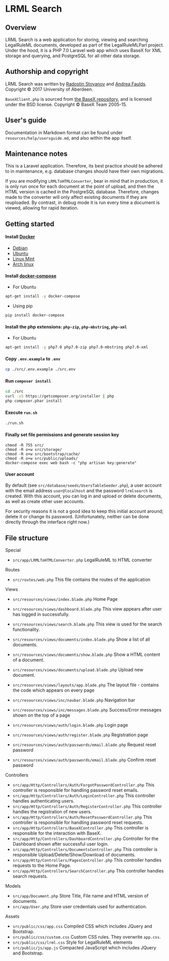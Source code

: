 # LRML Search

## Overview

LRML Search is a web application for storing, viewing and searching LegalRuleML documents, developed as part of the LegalRuleMLParl project. Under the hood, it is a PHP 7.0 Laravel web app which uses BaseX for XML storage and querying, and PostgreSQL for all other data storage.

## Authorship and copyright

LRML Search was written by [Radostin Stoyanov](https://github.com/rst0git) and [Andrea Faulds](https://github.com/hikari-no-yume). Copyright © 2017 University of Aberdeen.

`BaseXClient.php` is sourced from [the BaseX repository](https://github.com/BaseXdb/basex/blob/master/basex-api/src/main/php/BaseXClient.php), and is licensed under the BSD license. Copyright © BaseX Team 2005-15.

## User's guide

Documentation in Markdown format can be found under `resources/help/usersguide.md`, and also within the app itself.

## Maintenance notes

This is a Laravel application. Therefore, its best practice should be adhered to in maintenance, e.g. database changes should have their own migrations.

If you are modifying `LRMLToHTMLConverter`, bear in mind that in production, it is only run once for each document at the point of upload, and then the HTML version is cached in the PostgreSQL database. Therefore, changes made to the converter will only affect existing documents if they are reuploaded. By contrast, in debug mode it is run every time a document is viewed, allowing for rapid iteration.

## Getting started
#### Install [Docker](https://docs.docker.com/engine/installation/)
- [Debian](https://docs.docker.com/v1.12/engine/installation/linux/debian/)
- [Ubuntu](https://www.digitalocean.com/community/tutorials/how-to-install-and-use-docker-on-ubuntu-16-04#step-1-—-installing-docker)
- [Linux Mint](http://linuxbsdos.com/2016/12/13/how-to-install-docker-and-run-docker-containers-on-linux-mint-1818-1/)
- [Arch linux](https://wiki.archlinux.org/index.php/Docker#Installation)

#### Install [docker-compose](https://docs.docker.com/compose/install/)
- For Ubuntu
```sh
apt-get install -y docker-compose
```

- Using pip
```sh
pip install docker-compose
```
#### Install the php extensions: `php-zip`, `php-mbstring`, `php-xml`
- For Ubuntu
```sh
apt-get install -y php7.0 php7.0-zip php7.0-mbstring php7.0-xml
```

#### Copy `.env.example` to `.env`
```sh
cp ./src/.env.example ./src.env
```

#### Run `composer install`
```sh
cd ./src
curl -sS https://getcomposer.org/installer | php
php composer.phar install
```

#### Execute `run.sh`
```sh
./run.sh
```

#### Finally set file permissions and generate session key
```
chmod -R 755 src/
chmod -R o+w src/storage/
chmod -R o+w src/bootstrap/cache/
chmod -R o+w src/public/uploads/
docker-compose exec web bash -c "php artisan key:generate"
```

#### User account

By default (see `src/database/seeds/UsersTableSeeder.php`), a user account with the email address `user@localhost` and the password `lrmlsearch` is created. With this account, you can log in and upload or delete documents, as well as create other user accounts.

For security reasons it is not a good idea to keep this initial account around; delete it or change its password. (Unfortunately, neither can be done directly through the interface right now.)

## File structure

Special
- `src/app/LRMLToHTMLConverter.php` LegalRuleML to HTML converter

Routes
- `src/routes/web.php` This file contains the routes of the application

Views
- `src/resources/views/index.blade.php` Home Page
- `src/resources/views/dashboard.blade.php` This view appears after user has logged in successfully.
- `src/resources/views/search.blade.php` This view is used for the search functionality.

- `src/resources/views/documents/index.blade.php` Show a list of all documents.
- `src/resources/views/documents/show.blade.php` Show a HTML content of a document.
- `src/resources/views/documents/upload.blade.php` Upload new document.

- `src/resources/views/layouts/app.blade.php` The layout file - contains the code which appears on every page

- `src/resources/views/inc/navbar.blade.php` Navigation bar
- `src/resources/views/inc/messages.blade.php` Success/Error messages shown on the top of a page

- `src/resources/views/auth/login.blade.php` Login page
- `src/resources/views/auth/register.blade.php` Registration page
- `src/resources/views/auth/passwords/email.blade.php` Request reset password
- `src/resources/views/auth/passwords/email.blade.php` Confirm reset password

Controllers
- `src/app/Http/Controllers/Auth/ForgotPasswordController.php` This controller is responsible for handling password reset emails.
- `src/app/Http/Controllers/Auth/LoginController.php` This controller handles authenticating users.
- `src/app/Http/Controllers/Auth/RegisterController.php` This controller handles the registration of new users.
- `src/app/Http/Controllers/Auth/ResetPasswordController.php` This controller is responsible for handling password reset requests.
- `src/app/Http/Controllers/BaseXController.php` This controller is responsible for the interaction with BaseX.
- `src/app/Http/Controllers/DashboardController.php` Controller for the Dashboard shown after successful user login.
- `src/app/Http/Controllers/DocumentsController.php` This controller is responsible Upload/Delete/Show/Download of documents.
- `src/app/Http/Controllers/PagesController.php` This controller handles requests to the Home Page.
- `src/app/Http/Controllers/SearchController.php` This controller handles search requests.

Models
- `src/app/Document.php` Store Title, File name and HTML version of documents.
- `src/app/User.php` Store user credentials used for authentication.

Assets
- `src/public/css/app.css` Compiled CSS which includes JQuery and Bootstrap.
- `src/public/css/custom.css` Custom CSS rules. They overwrite `app.css`.
- `src/public/css/lrml.css` Style for LegalRuleML elements
- `src/public/js/app.js` Compacted JavaScript which includes JQuery and Bootstrap.
